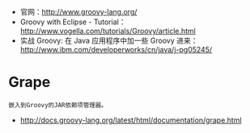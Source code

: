 * 官网：<http://www.groovy-lang.org/>
* Groovy with Eclipse - Tutorial： <http://www.vogella.com/tutorials/Groovy/article.html>
* 实战 Groovy: 在 Java 应用程序中加一些 Groovy 进来：<http://www.ibm.com/developerworks/cn/java/j-pg05245/>


# Grape

    嵌入到Groovy的JAR依赖项管理器。
    
* <http://docs.groovy-lang.org/latest/html/documentation/grape.html>
